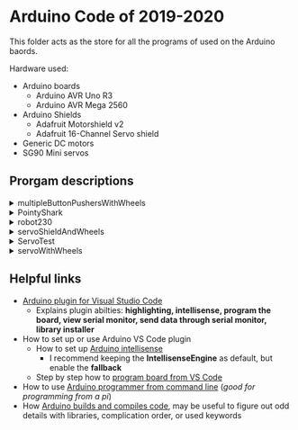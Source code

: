 # Arduino Code of 2019-2020

This folder acts as the store for all the programs of used on the Arduino baords.

Hardware used:
 - Arduino boards
   - Arduino AVR Uno R3
   - Arduino AVR Mega 2560
 - Arduino Shields
   - Adafruit Motorshield v2
   - Adafruit 16-Channel Servo shield
 - Generic DC motors
 - SG90 Mini servos

## Prorgam descriptions

[//]: # (This is a mix of HTML and MarkDown, make sure to put a blank line between HTML and MarkDown)
[//]: # (Note that to make each line end in a newline, they must end with two space '  ')
<details>
  <summary> multipleButtonPushersWithWheels </summary>

  > **Hardware**: uses Uno/Mega, motorshield, two DC motors, four servos  
  > **Setup**: Connect to motorshield, attaches servos to board's pins, sets servos to resting position  
  > **Loop**: runs only once, spins motors for a second, triggers servos in a specific order, individually servos: spin to push, wait a second, then pull back  
  > **Link**: [here][multipleButtonPushersWithWheels]
</details>

<details>
  <summary> PointyShark </summary>

  > **Hardware**: uses Uno/Mega,  
  > **Setup**:  
  > **Loop**:  
  > **Link**: [here][PointyShark]
</details>

<details>
  <summary> robot230 </summary>

  > **Hardware**: uses Uno/Mega,  
  > **Setup**:  
  > **Loop**:  
  > **Link**: [here][robot230]
</details>

<details>
  <summary> servoShieldAndWheels </summary>

  > **Hardware**: uses Uno/Mega,  
  > **Setup**:  
  > **Loop**:  
  > **Link**: [here][servoShieldAndWheels]
</details>

<details>
  <summary> ServoTest </summary>

  > **Hardware**: uses Uno/Mega,  
  > **Setup**:  
  > **Loop**:  
  > **Link**: [here][ServoTest]
</details>

<details>
  <summary> servoWithWheels </summary>

  > **Hardware**: uses Uno/Mega,  
  > **Setup**:  
  > **Loop**:  
  > **Link**: [here][servoWithWheels]
</details>


[//]: # (Below are the relative links of all the referenced files)
[multipleButtonPushersWithWheels]: /multipleButtonPushersWithWheels
[PointyShark]: /PointyShark
[robot230]: /robot230
[servoShieldAndWheels]: /servoShieldAndWheels
[ServoTest]: /ServoTest
[servoWithWheels]: /servoWithWheels

## Helpful links
- [Arduino plugin for Visual Studio Code][Arduino VS Code Plugin]
  - Explains plugin abilties: **highlighting, intellisense, program the board, view serial monitor, send data through serial monitor, library installer**
- How to set up or use Arduino VS Code plugin
  - How to set up [Arduino intellisense][Arduino VS Code Intellisense]
    - I recommend keeping the **IntellisenseEngine** as default, but enable the **fallback** 
  - Step by step how to [program board from VS Code][Arduino VS Code Board Programming]
- How to use [Arduino programmer from command line][Arduino Cli Board Programming] (_good for programming from a pi_)
- How [Arduino builds and compiles code][Arduino Build Process], may be useful to figure out odd details with libraries, complication order, or used keywords

[//]: # (Below are all the referenced links)
[Arduino VS Code Plugin]: https://marketplace.visualstudio.com/items?itemName=vsciot-vscode.vscode-arduino
[Arduino VS Code Intellisense]: https://cuneyt.aliustaoglu.biz/en/enabling-arduino-intellisense-with-visual-studio-code/
[Arduino VS Code Board Programming]: https://www.dmcinfo.com/latest-thinking/blog/id/9484/arduino-programming-with-vscode
[Arduino Cli Board Programming]: https://www.woolseyworkshop.com/2019/04/14/using-the-arduino-command-line/
[Arduino Build Process]: https://github.com/arduino/Arduino/wiki/Build-Process